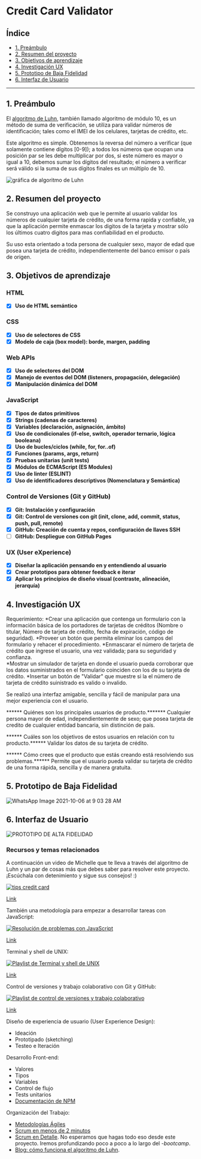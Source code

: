 # Credit Card Validator 

## Índice

* [1. Preámbulo](#1-preámbulo)
* [2. Resumen del proyecto](#2-resumen-del-proyecto)
* [3. Objetivos de aprendizaje](#3-objetivos-de-aprendizaje)
* [4. Investigación UX](#4-Definición-del-Producto)
* [5. Prototipo de Baja Fidelidad](#5-Prototipo-papel-y-lapiz)
* [6. Interfaz de Usuario](#Prototipo-de-alta-fidelidad)

***

## 1. Preámbulo

El [algoritmo de Luhn](https://es.wikipedia.org/wiki/Algoritmo_de_Luhn),
también llamado algoritmo de módulo 10, es un método de suma de verificación,
se utiliza para validar números de identificación; tales como el IMEI de los
celulares, tarjetas de crédito, etc.

Este algoritmo es simple. Obtenemos la reversa del número a verificar (que
solamente contiene dígitos [0-9]); a todos los números que ocupan una posición
par se les debe multiplicar por dos, si este número es mayor o igual a 10,
debemos sumar los dígitos del resultado; el número a verificar será válido si
la suma de sus dígitos finales es un múltiplo de 10.

![gráfica de algoritmo de Luhn](https://www.101computing.net/wp/wp-content/uploads/Luhn-Algorithm.png)

## 2. Resumen del proyecto
Se construyo una aplicación web que le permite al usuario validar los números de cualquier tarjeta de crédito, de una forma rapida y confiable, ya que la aplicación permite enmascar los digitos de la tarjeta y mostrar sólo los últimos cuatro digitos para mas confiabilidad en el producto. 

Su uso esta orientado a toda persona de cualquier sexo, mayor de edad que posea una tarjeta de crédito, independientemente del banco emisor o país de origen. 

## 3. Objetivos de aprendizaje

### HTML

- [x] **Uso de HTML semántico**

### CSS

- [x] **Uso de selectores de CSS**
- [x] **Modelo de caja (box model): borde, margen, padding**

### Web APIs

- [x] **Uso de selectores del DOM**
- [x] **Manejo de eventos del DOM (listeners, propagación, delegación)**
- [x] **Manipulación dinámica del DOM**

### JavaScript

- [x] **Tipos de datos primitivos**
- [x] **Strings (cadenas de caracteres)**
- [x] **Variables (declaración, asignación, ámbito)**
- [x] **Uso de condicionales (if-else, switch, operador ternario, lógica booleana)**
- [x] **Uso de bucles/ciclos (while, for, for..of)**
- [x] **Funciones (params, args, return)**
- [x] **Pruebas unitarias (unit tests)**
- [x] **Módulos de ECMAScript (ES Modules)**
- [x] **Uso de linter (ESLINT)**
- [x] **Uso de identificadores descriptivos (Nomenclatura y Semántica)**

### Control de Versiones (Git y GitHub)

- [x] **Git: Instalación y configuración**
- [x] **Git: Control de versiones con git (init, clone, add, commit, status, push, pull, remote)**
- [x] **GitHub: Creación de cuenta y repos, configuración de llaves SSH**
- [ ] **GitHub: Despliegue con GitHub Pages**

### UX (User eXperience)

- [x] **Diseñar la aplicación pensando en y entendiendo al usuario**
- [x] **Crear prototipos para obtener feedback e iterar**
- [x] **Aplicar los principios de diseño visual (contraste, alineación, jerarquía)**

## 4. Investigación UX

Requerimiento: 
*Crear una aplicación que contenga un formulario con la información básica de los portadores de tarjetas de créditos (Nombre o titular, Número de tarjeta de crédito, fecha de expiración, código de seguridad). 
*Proveer un botón que permita eliminar los campos del formulario y rehacer el procedimiento.
*Enmascarar el número de tarjeta de crédito que ingrese el usuario, una vez validada; para su seguridad y confianza.  
*Mostrar un simulador de tarjeta en donde el usuario pueda corroborar que los datos suministrados en el formulario coinciden con los de su tarjeta de crédito. 
*Insertar un botón de "Validar" que muestre si la el número de tarjeta de crédito suinistrado es valido o invalido. 

Se realizó una interfaz amigable, sencilla y fácil de manipular para una mejor experiencia con el usuario. 

****** Quiénes son los principales usuarios de producto.*******
Cualquier persona mayor de edad, independientemente de sexo; que posea tarjeta de credito de cualquier entidad bancaria, sin distinción de país. 

****** Cuáles son los objetivos de estos usuarios en relación con tu producto.******
Validar los datos de su tarjeta de crédito. 

****** Cómo crees que el producto que estás creando está resolviendo sus problemas.******
Permite que el usuario pueda validar su tarjeta de crédito de una forma rápida, sencilla y de manera gratuita. 

## 5. Prototipo de Baja Fidelidad 

![WhatsApp Image 2021-10-06 at 9 03 28 AM](https://user-images.githubusercontent.com/89501132/143522361-7c96c3ef-78cd-4733-93cc-14c9cc075ea4.jpeg)


## 6. Interfaz de Usuario

![PROTOTIPO DE ALTA FIDELIDAD](https://user-images.githubusercontent.com/89501132/143523888-8a0fecd0-de6c-4dbf-9744-d5c0f8435288.png)


### Recursos y temas relacionados

A continuación un video de Michelle que te lleva a través del algoritmo de Luhn
y un par de cosas más que debes saber para resolver este proyecto. ¡Escúchala
con detenimiento y sigue sus consejos! :)

[![tips credit card](https://img.youtube.com/vi/f0zL6Ot9y_w/0.jpg)](https://www.youtube.com/watch?v=f0zL6Ot9y_w)

[Link](https://www.youtube.com/watch?v=f0zL6Ot9y_w)

También una metodología para empezar a desarrollar tareas con JavaScript:

[![Resolución de problemas con JavaScript](http://i3.ytimg.com/vi/lYfEmhLmu7A/hqdefault.jpg)](https://www.youtube.com/watch?v=lYfEmhLmu7A)

[Link](https://www.youtube.com/watch?v=lYfEmhLmu7A)

Terminal y shell de UNIX:

[![Playlist de Terminal y shell de UNIX](https://img.youtube.com/vi/GB35Eyb-J4c/0.jpg)](https://www.youtube.com/playlist?list=PLiAEe0-R7u8nGH5TEHfSTeDNIvjZFe_Yd)

[Link](https://www.youtube.com/playlist?list=PLiAEe0-R7u8nGH5TEHfSTeDNIvjZFe_Yd)

Control de versiones y trabajo colaborativo con Git y GitHub:

[![Playlist de control de versiones y trabajo colaborativo](https://img.youtube.com/vi/F1EoBbvhaqU/0.jpg)](https://www.youtube.com/playlist?list=PLiAEe0-R7u8k9o3PbT3_QdyoBW_RX8rnV)

[Link](https://www.youtube.com/playlist?list=PLiAEe0-R7u8k9o3PbT3_QdyoBW_RX8rnV)

Diseño de experiencia de usuario (User Experience Design):

* Ideación
* Prototipado (sketching)
* Testeo e Iteración

Desarrollo Front-end:

* Valores
* Tipos
* Variables
* Control de flujo
* Tests unitarios
* [Documentación de NPM](https://docs.npmjs.com/)

Organización del Trabajo:

* [Metodologías Ágiles](https://www.youtube.com/watch?v=v3fLx7VHxGM)
* [Scrum en menos de 2 minutos](https://www.youtube.com/watch?v=TRcReyRYIMg)
* [Scrum en Detalle](https://www.youtube.com/watch?v=nOlwF3HRrAY&t=297s). No
  esperamos que hagas todo eso desde este proyecto. Iremos profundizando poco a
  poco a lo largo del -_bootcamp_.
* [Blog: cómo funciona el algoritmo de Luhn](http://www.quobit.mx/asi-funciona-el-algoritmo-de-luhn-para-generar-numeros-de-tarjetas-de-credito.html).

